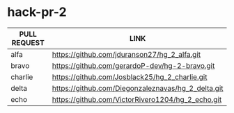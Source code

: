 # hack-pr-2

| **PULL REQUEST** | **LINK** |
| --- | --- |
| alfa | https://github.com/jduranson27/hg_2_alfa.git |
| bravo | https://github.com/gerardoP-dev/hg-2-bravo.git |
| charlie | https://github.com/Josblack25/hg_2_charlie.git |
| delta | https://github.com/Diegonzaleznavas/hg_2_delta.git |
| echo | https://github.com/VictorRivero1204/hg_2_echo.git |
